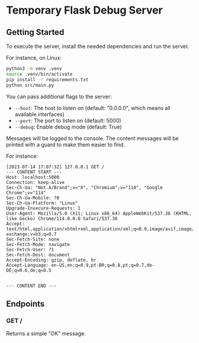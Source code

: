 # Temporary Flask Debug Server

## Getting Started

To execute the server, install the needed dependencies and run the server.

For instance, on Linux:

```bash
python3 -m venv .venv
source .venv/bin/activate
pip install -r requirements.txt
python src/main.py
```

You can pass additional flags to the server:

- `--host`: The host to listen on (default: "0.0.0.0", which means all available interfaces)
- `--port`: The port to listen on (default: 5000)
- `--debug`: Enable debug mode (default: True)

Messages will be logged to the console.
The content messages will be printed with a guard to make them easier to find.

For instance:

```
[2023-07-14 17:07:32] 127.0.0.1 GET /
--- CONTENT START ---
Host: localhost:5000
Connection: keep-alive
Sec-Ch-Ua: "Not.A/Brand";v="8", "Chromium";v="114", "Google Chrome";v="114"
Sec-Ch-Ua-Mobile: ?0
Sec-Ch-Ua-Platform: "Linux"
Upgrade-Insecure-Requests: 1
User-Agent: Mozilla/5.0 (X11; Linux x86_64) AppleWebKit/537.36 (KHTML, like Gecko) Chrome/114.0.0.0 Safari/537.36
Accept: text/html,application/xhtml+xml,application/xml;q=0.9,image/avif,image/webp,image/apng,*/*;q=0.8,application/signed-exchange;v=b3;q=0.7
Sec-Fetch-Site: none
Sec-Fetch-Mode: navigate
Sec-Fetch-User: ?1
Sec-Fetch-Dest: document
Accept-Encoding: gzip, deflate, br
Accept-Language: en-US,en;q=0.9,pt-BR;q=0.8,pt;q=0.7,de-DE;q=0.6,de;q=0.5


--- CONTENT END ---
```

## Endpoints

### GET /
Returns a simple "OK" message.
